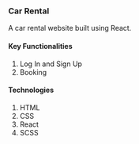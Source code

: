 ### Car Rental

A car rental website built using React.

#### Key Functionalities

1. Log In and Sign Up
2. Booking

#### Technologies

1. HTML
2. CSS
3. React
4. SCSS
